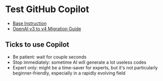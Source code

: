 # Test GitHub Copilot

- [Base Instruction](https://github.blog/2023-07-25-how-to-build-a-gpt-3-app-with-nextjs-react-and-github-copilot/)
- [OpenAI v3 to v4 Migration Guide](https://github.com/openai/openai-node/discussions/217)

## Ticks to use Copilot

- Be patient: wait for couple seconds
- Stop immediately: sometime AI will generate a lot useless codes
- Expert only: might be a time-saver for experts, but it's not particularly beginner-friendly, especially in a rapidly evolving field
